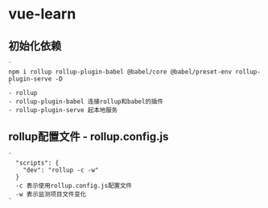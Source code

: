 # vue-learn
 
  ## 初始化依赖
    `
    npm i rollup rollup-plugin-babel @babel/core @babel/preset-env rollup-plugin-serve -D
    `
    - rollup
    - rollup-plugin-babel 连接rollup和babel的插件
    - rollup-plugin-serve 起本地服务
 
  ## rollup配置文件 - rollup.config.js
    `
      "scripts": {
        "dev": "rollup -c -w"
      }
      -c 表示使用rollup.config.js配置文件
      -w 表示监测项目文件变化
    `